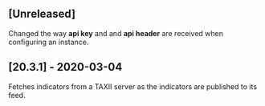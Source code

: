 ## [Unreleased]
Changed the way **api key** and and **api header** are received when configuring an instance.

## [20.3.1] - 2020-03-04
Fetches indicators from a TAXII server as the indicators are published to its feed. 
